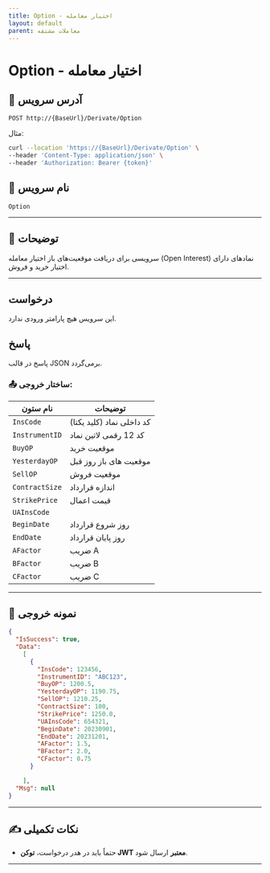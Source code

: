```yaml
---
title: Option - اختیار معامله
layout: default
parent: معاملات مشتقه
---
```


# Option - اختیار معامله

## 📌 آدرس سرویس

```
POST http://{BaseUrl}/Derivate/Option
```

مثال:

```bash
curl --location 'https://{BaseUrl}/Derivate/Option' \
--header 'Content-Type: application/json' \
--header 'Authorization: Bearer {token}'
```  

## 🧾 نام سرویس

`Option`

---

## 🎯 توضیحات

سرویسی برای دریافت موقعیت‌های باز اختیار معامله (Open Interest) نمادهای دارای اختیار خرید و فروش.

---

## درخواست

این سرویس هیچ پارامتر ورودی ندارد.

## پاسخ

پاسخ در قالب JSON برمی‌گردد.

### 📤 ساختار خروجی:

| نام ستون | توضیحات |
|---|---|
| `InsCode` | کد داخلی نماد (کلید یکتا) |
| `InstrumentID` | کد 12 رقمی لاتین نماد |
| `BuyOP` | موقعیت خرید |
| `YesterdayOP` | موقعیت های باز روز قبل |
| `SellOP` | موقعیت فروش |
| `ContractSize` | اندازه قرارداد |
| `StrikePrice` | قیمت اعمال  |
| `UAInsCode` |  |
| `BeginDate`        | روز شروع قرارداد              |
| `EndDate`          | روز پایان قرارداد             |
| `AFactor` | ضریب A |
| `BFactor` | ضریب B |
| `CFactor` | ضریب C |

---

## 📄 نمونه خروجی

```json
{
  "IsSuccess": true,
  "Data":
    [
      {
        "InsCode": 123456,
        "InstrumentID": "ABC123",
        "BuyOP": 1200.5,
        "YesterdayOP": 1190.75,
        "SellOP": 1210.25,
        "ContractSize": 100,
        "StrikePrice": 1250.0,
        "UAInsCode": 654321,
        "BeginDate": 20230901,
        "EndDate": 20231201,
        "AFactor": 1.5,
        "BFactor": 2.0,
        "CFactor": 0.75
      }

    ],
  "Msg": null
}
```

---

## ✍️ نکات تکمیلی
- حتماً باید در هدر درخواست، **توکن JWT معتبر** ارسال شود.

---


